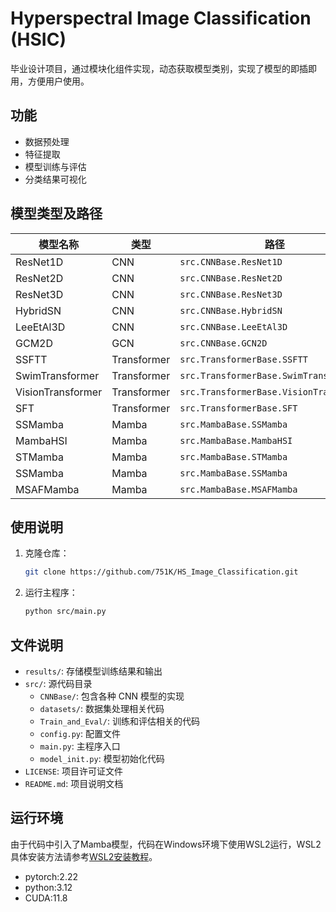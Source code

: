 # Hyperspectral Image Classification (HSIC)

毕业设计项目，通过模块化组件实现，动态获取模型类别，实现了模型的即插即用，方便用户使用。

## 功能

- 数据预处理
- 特征提取
- 模型训练与评估
- 分类结果可视化

## 模型类型及路径

| 模型名称              | 类型          | 路径                                      |
|-------------------|-------------|-----------------------------------------|
| ResNet1D          | CNN         | `src.CNNBase.ResNet1D`                  |
| ResNet2D          | CNN         | `src.CNNBase.ResNet2D`                  |
| ResNet3D          | CNN         | `src.CNNBase.ResNet3D`                  |
| HybridSN          | CNN         | `src.CNNBase.HybridSN`                  |
| LeeEtAl3D         | CNN         | `src.CNNBase.LeeEtAl3D`                 |
| GCM2D             | GCN         | `src.CNNBase.GCN2D`                     |
| SSFTT             | Transformer | `src.TransformerBase.SSFTT`             |
| SwimTransformer   | Transformer | `src.TransformerBase.SwimTransformer`   |
| VisionTransformer | Transformer | `src.TransformerBase.VisionTransformer` |
| SFT               | Transformer | `src.TransformerBase.SFT`               |
| SSMamba           | Mamba       | `src.MambaBase.SSMamba`                 |
| MambaHSI          | Mamba       | `src.MambaBase.MambaHSI`                |
| STMamba           | Mamba       | `src.MambaBase.STMamba`                 |
| SSMamba           | Mamba       | `src.MambaBase.SSMamba`                 |
| MSAFMamba         | Mamba       | `src.MambaBase.MSAFMamba`               |




## 使用说明

1. 克隆仓库：

   ```bash
   git clone https://github.com/751K/HS_Image_Classification.git
    ```

2. 运行主程序：

   ```bash
   python src/main.py
    ```
## 文件说明

- `results/`: 存储模型训练结果和输出
- `src/`: 源代码目录
  - `CNNBase/`: 包含各种 CNN 模型的实现
  - `datasets/`: 数据集处理相关代码
  - `Train_and_Eval/`: 训练和评估相关的代码
  - `config.py`: 配置文件
  - `main.py`: 主程序入口
  - `model_init.py`: 模型初始化代码
- `LICENSE`: 项目许可证文件
- `README.md`: 项目说明文档

## 运行环境
由于代码中引入了Mamba模型，代码在Windows环境下使用WSL2运行，WSL2具体安装方法请参考[WSL2安装教程](https://docs.microsoft.com/zh-cn/windows/wsl/install)。
- pytorch:2.22
- python:3.12
- CUDA:11.8